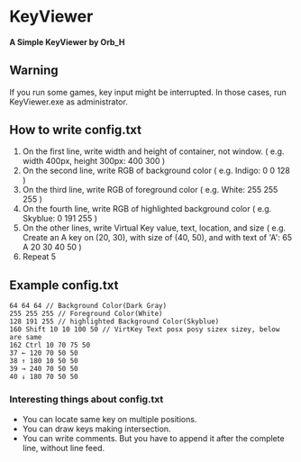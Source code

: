 # KeyViewer
#### A Simple KeyViewer by Orb_H

## Warning
If you run some games, key input might be interrupted. In those cases, run KeyViewer.exe as administrator.

## How to write config.txt
1. On the first line, write width and height of container, not window. ( e.g. width 400px, height 300px: 400 300 )
2. On the second line, write RGB of background color ( e.g. Indigo: 0 0 128 )
3. On the third line, write RGB of foreground color ( e.g. White: 255 255 255 )
4. On the fourth line, write RGB of highlighted background color ( e.g. Skyblue: 0 191 255 )
5. On the other lines, write Virtual Key value, text, location, and size ( e.g. Create an A key on (20, 30), with size of (40, 50), and with text of 'A': 65 A 20 30 40 50 )
6. Repeat 5

## Example config.txt
```300 130 // Container size
64 64 64 // Background Color(Dark Gray)
255 255 255 // Foreground Color(White)
128 191 255 // highlighted Background Color(Skyblue)
160 Shift 10 10 100 50 // VirtKey Text posx posy sizex sizey, below are same
162 Ctrl 10 70 75 50
37 ← 120 70 50 50
38 ↑ 180 10 50 50
39 → 240 70 50 50
40 ↓ 180 70 50 50
```

### Interesting things about config.txt
- You can locate same key on multiple positions.
- You can draw keys making intersection.
- You can write comments. But you have to append it after the complete line, without line feed.
